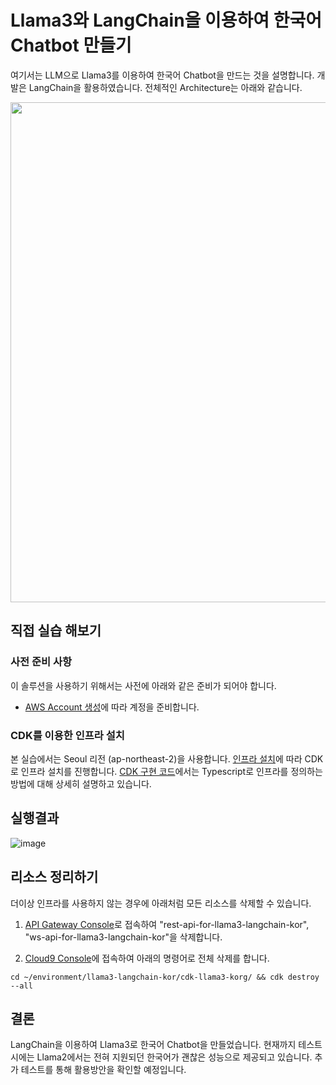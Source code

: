 # Llama3와 LangChain을 이용하여 한국어 Chatbot 만들기

여기서는 LLM으로 Llama3를 이용하여 한국어 Chatbot을 만드는 것을 설명합니다. 개발은 LangChain을 활용하였습니다. 전체적인 Architecture는 아래와 같습니다.

<img src="https://github.com/kyopark2014/llama3-langchain-kor/assets/52392004/76825d03-fde4-494f-85f1-8b50920edf77" width="800">

## 직접 실습 해보기

### 사전 준비 사항

이 솔루션을 사용하기 위해서는 사전에 아래와 같은 준비가 되어야 합니다.

- [AWS Account 생성](https://repost.aws/ko/knowledge-center/create-and-activate-aws-account)에 따라 계정을 준비합니다.

### CDK를 이용한 인프라 설치

본 실습에서는 Seoul 리전 (ap-northeast-2)을 사용합니다. [인프라 설치](./deployment.md)에 따라 CDK로 인프라 설치를 진행합니다. [CDK 구현 코드](./cdk-multimodal-and-rag/README.md)에서는 Typescript로 인프라를 정의하는 방법에 대해 상세히 설명하고 있습니다. 

## 실행결과

![image](https://github.com/kyopark2014/llama3-langchain-kor/assets/52392004/7e01dc96-5f27-400e-a25f-b094e245e391)

## 리소스 정리하기 

더이상 인프라를 사용하지 않는 경우에 아래처럼 모든 리소스를 삭제할 수 있습니다. 

1) [API Gateway Console](https://us-west-2.console.aws.amazon.com/apigateway/main/apis?region=us-west-2)로 접속하여 "rest-api-for-llama3-langchain-kor", "ws-api-for-llama3-langchain-kor"을 삭제합니다.

2) [Cloud9 Console](https://us-west-2.console.aws.amazon.com/cloud9control/home?region=us-west-2#/)에 접속하여 아래의 명령어로 전체 삭제를 합니다.


```text
cd ~/environment/llama3-langchain-kor/cdk-llama3-korg/ && cdk destroy --all
```

## 결론

LangChain을 이용하여 Llama3로 한국어 Chatbot을 만들었습니다. 현재까지 테스트시에는 Llama2에서는 전혀 지원되던 한국어가 괜찮은 성능으로 제공되고 있습니다. 추가 테스트를 통해 활용방안을 확인할 예정입니다.
